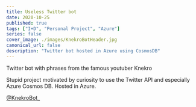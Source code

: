 ```yaml
---
title: Useless Twitter bot 
date: 2020-10-25
published: true
tags: ["I+D", "Personal Project", "Azure"]
series: false
cover_image: ./images/KnekroBotHeader.jpg
canonical_url: false
description: "Twitter bot hosted in Azure using CosmosDB"
---
```


Twitter bot with phrases from the famous youtuber Knekro

Stupid project motivated by curiosity to use the Twitter API and especially Azure Cosmos DB. Hosted in Azure.

[@KnekroBot_](https://twitter.com/KnekroBot_)